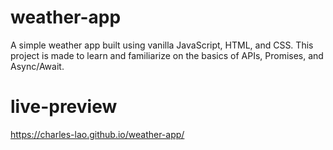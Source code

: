 # weather-app
A simple weather app built using vanilla JavaScript, HTML, and CSS. This project is made to learn and familiarize on the basics of APIs, Promises, and Async/Await.
# live-preview
https://charles-lao.github.io/weather-app/
